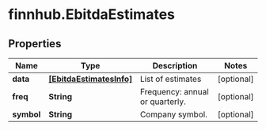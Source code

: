 # finnhub.EbitdaEstimates

## Properties

Name | Type | Description | Notes
------------ | ------------- | ------------- | -------------
**data** | [**[EbitdaEstimatesInfo]**](EbitdaEstimatesInfo.md) | List of estimates | [optional] 
**freq** | **String** | Frequency: annual or quarterly. | [optional] 
**symbol** | **String** | Company symbol. | [optional] 


